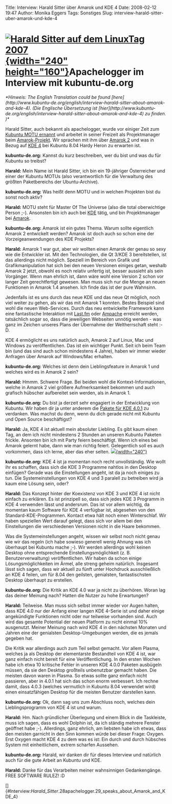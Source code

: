 Title: Interview: Harald Sitter über Amarok und KDE 4
Date: 2008-02-12 19:47
Author: Monika Eggers
Tags: Sonstiges
Slug: interview-harald-sitter-uber-amarok-und-kde-4

[![Harald Sitter auf dem LinuxTag 2007](http://www.kubuntu-de.org/files/bilder/LinuxTag2007_038_0.jpg){width="240" height="160"}](http://www.kubuntu-de.org/bilder/events/linuxtag-2007?page=1&img=7)Apachelogger im Interview mit kubuntu-de.org
=================================================================================================================================================================================================================================================


<address>
*Hinweis: The English Translation could be found
[here](http://www.kubuntu-de.org/english/interview-harald-sitter-about-amarok-and-kde-4).
(Die Englische Übersetzung ist
[hier](http://www.kubuntu-de.org/english/interview-harald-sitter-about-amarok-and-kde-4)
zu finden. )*

</address>

Harald Sitter, auch bekannt als apachelogger, wurde vor einiger Zeit zum
[Kubuntu MOTU
ernannt](https://lists.ubuntu.com/archives/ubuntu-devel/2007-November/024826.html "https://lists.ubuntu.com/archives/ubuntu-devel/2007-November/024826.html") und arbeitet in seiner Freizeit als Projektmanager beim
[Amarok-Projekt](http://amarok.kde.org/ "http://amarok.kde.org"). Wir sprachen mit ihm über [Amarok
2](http://www.kubuntu-de.org/nachrichten/software/kde/amarok/vorschau-auf-amarok-2-f-r-kubuntu-erschienen)
und was in Bezug auf [KDE
4](http://www.kubuntu-de.org/nachrichten/software/kde/kde-4-0-mit-kubuntu-paketen-erschienen)
bei Kubuntu 8.04 Hardy Heron zu erwarten ist.


**kubuntu-de.org:** Kannst du kurz beschreiben, wer du bist und was du
für Kubuntu so treibst?  

**Harald:** Mein Name ist Harald Sitter, ich bin ein 19-jähriger
Österreicher und einer der Kubuntu MOTUs (also verantwortlich für die
Verwaltung des größten Paketbereichs der Ubuntu-Archive).


**kubuntu-de.org:** Was heißt denn MOTU und in welchen Projekten bist du
sonst noch aktiv?  

**Harald:** MOTU steht für Master Of The Universe (also die total
oberwichtige Person ;-). Ansonsten bin ich auch bei
[KDE](http://www.kde.de) tätig, und bin Projektmanager bei
[Amarok](http://amarok.kde.org/de).


<!--break--><!--break-->

**kubuntu-de.org:** Amarok ist ein gutes Thema. Warum sollte eigentlich
Amarok 2 entwickelt werden? Amarok ist doch auch so schon eine der
Vorzeigeanwendungen des KDE Projekts?  

**Harald:** Amarok 1 war gut, aber wir wollten einen Amarok der genau so
sexy wie die Entwickler ist. Mit den Technologien, die Qt 3/KDE 3
bereitstellen, ist das allerdings nicht möglich. Speziell im Bereich von
Grafik und Grafikmanipulation hat sich bei den neuen Versionen einiges
getan, weshalb Amarok 2 jetzt, obwohl es noch relativ unfertig ist,
besser aussieht als sein Vorgänger. Wenn man ehrlich ist, dann wäre wohl
eine Version 2 schon vor langer Zeit gerechtfertigt gewesen. Man muss
sich nur die Menge an neuen Funktionen in Amarok 1.4 ansehen. Ich finde
das ist der pure Wahnsinn.


Jedenfalls ist es uns durch das neue KDE und das neue Qt möglich, noch
viel weiter zu gehen, als wir das mit Amarok 1 konnten. Bestes Beispiel
sind wohl die neuen Web-Services. Durch das neu entwickelte Framework
kann eine fantastische Interaktion mit
[Last.fm](http://www.lastfm.de/ "http://www.lastfm.de")
oder [Ampache](http://ampache.org/ "http://ampache.org") erreicht werden, tatsächlich sogar so, dass die jeweiligen
Webseiten unnötig werden - was ganz im Zeichen unseres Plans der
Übernahme der Weltherrschaft steht :-D.


KDE 4 ermöglicht es uns natürlich auch, Amarok 2 auf Linux, Mac und
Windows zu veröffentlichen. Das ist ein wichtiger Punkt. Seit ich beim
Team bin (und das sind auch schon mindestens 4 Jahre), haben wir immer
wieder Anfragen über Amarok auf Windows/Mac erhalten.


**kubuntu-de.org:** Welches ist denn dein Lieblingsfeature in Amarok 1
und welches wird es in Amarok 2 sein?  

**Harald:** Hmmm. Schwere Frage. Bei beiden wohl die
Kontext-Informationen, welche in Amarok 2 viel größere Aufmerksamkeit
bekommen und auch grafisch hübscher aufbereitet sein werden, als in
Amarok 1.


**kubuntu-de.org:** Du bist ja derzeit sehr engagiert in der Entwicklung
von Kubuntu. Wir haben dir ja unter anderem die [Pakete für KDE
4.0.1](http://www.kubuntu-de.org/nachrichten/software/kde/kde-4-0-1-mit-paketen-f-r-kubuntu-erschienen)
zu verdanken. Was machst du denn, wenn du dich gerade nicht mit Kubuntu
und Open Source beschäftigst?  

**Harald:** Ja, KDE 4 ist aktuell mein absoluter Liebling. Es gibt kaum
einen Tag, an dem ich nicht mindestens 2 Stunden an unseren Kubuntu
Paketen frickle. Ansonten bin ich mit Party feiern beschäftigt. Wenn ich
eines bei Amarok gelernt habe, dann wie man richtig feiert. Gelegentlich
soll es auch vorkommen, dass ich lerne, aber das eher
selten. [![](http://www.kubuntu-de.org/files/bilder/LinuxTag2007_039_0.jpg){width="240"}](http://www.kubuntu-de.org/bilder/events/linuxtag-2007?page=1&img=8)


**kubuntu-de.org:** KDE 4 ist ja momentan noch recht unvollständig. Wie
wollt ihr es schaffen, dass sich die KDE 3 Programme nahtlos in den
Desktop einfügen? Gerade was die Einstellungen angeht, ist da ja noch
einiges zu tun. Die Systemeinstellungen von KDE 4 und 3 paralell zu
betreiben wird ja kaum eine Lösung sein, oder?  

**Harald:** Das Konzept hinter der Koexistenz von KDE 3 und KDE 4 ist
nicht einfach zu erklären. Es ist prinzipell so, dass sich jedes KDE 3
Programm in KDE 4 verwenden lässt und andersrum. Das ist vor allem
wichtig, da momentan kaum Software für KDE 4 verfügbar ist, abgesehen
von den Standard-KDE-Programmen. Kontact etwa hält noch einen
Winterschlaf. Wir haben speziellen Wert darauf gelegt, dass sich vor
allem bei den Einstellungen die verschiedenen Versionen nicht in die
Haare bekommen.


Was die Systemeinstellungen angeht, wissen wir selbst noch nicht genau
wie wir das regeln (ich habe sowieso generell wenig Ahnung was ich
überhaupt bei Kubuntu mache ;-). Wir werden allerdings wohl keinen
Desktop ohne entsprechende Einstellungsmöglichkeit (z. B.
Benutzerverwaltung) veröffentlichen. Wir haben da schon einige
Lösungsmöglichkeiten im Ärmel, alle streng geheim natürlich. Insgesamt
lässt sich sagen, dass wir aktuell zu fünft unter Hochdruck
ausschließlich an KDE 4 feilen, um für 8.04 den geilsten, genialsten,
fantastischsten Desktop überhaupt zu erstellen.


**kubuntu-de.org:** Die Kritik an KDE 4.0 war ja nicht zu überhören.
Woran lag das deiner Meinung nach? Hatten die Nutzer zu hohe
Erwartungen?  

**Harald:** Teilweise. Man muss sich selbst immer wieder vor Augen
halten, dass KDE 4.0 nur der Anfang einer langen KDE 4-Serie ist und
daher einige angekündigte Funktionen nicht oder nur teilweise vorhanden
sind. Auch wird das gesamte Potential der neuen Platform zu nicht einmal
10% ausgenutzt. Meiner Meinung nach wird KDE 4 in den nächsten Monaten
und Jahren eine der genialsten Desktop-Umgebungen werden, die es jemals
gegeben hat.


Die Kritik war allerdings auch zum Teil selbst gemacht. Vor allem
Plasma, welches ja als Desktop der elementarste Bestandteil von KDE 4
ist, war ganz einfach nicht bereit für eine Veröffentlichung. In den
ersten Wochen habe ich etwa 10 kritische Fehler in unseren KDE 4.0.0
Paketen ausbügeln müssen, da sie den Desktop großteils unbenutzbar
gemacht haben. Die meisten davon waren in Plasma. So etwas sollte ganz
einfach nicht passieren, aber in 4.0.1 hat sich das schon enorm
verbessert. Ich rechne damit, dass 4.0.3 (welches vermutlich in Kubuntu
8.04 verwendet wird) einen einsatzfähigen Desktop für die meisten
Benutzer darstellen kann.


**kubuntu-de.org:** Ok, dann sag uns zum Abschluss noch, welches dein
Lieblingsprogramm von KDE 4 ist und warum.  

**Harald:** Hm. Nach gründlicher Überlegung und einem Blick in die
Taskleiste, muss ich sagen, dass es wohl Dolphin ist, da ich ständig
mehrere Fenster geöffnet habe ;-). Allerdings, ganz ehrlich, am liebsten
habe ich etwas, dass den meisten garnicht in den Sinn kommen würde bei
dieser Frage: Oxygen. Erst Oxygen macht KDE 4 zu dem was es ist: Ein
durch und durch hübsches System mit einheitlichem, extrem scharfen
Aussehen.


**kubuntu-de.org:** Harald, wir danken dir für dieses Interview und
natürlich auch für die gute Arbeit an Kubuntu und KDE.  

**Harald:** Danke für das Verarbeiten meiner wahnsinnigen Gedankengänge.
FREE SOFTWARE RULEZ! :D


[]{#Interview:_Harald_Sitter_.28apachelogger.29_speaks_about_Amarok_and_KDE_4}





